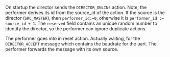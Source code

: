 On startup the director sends the `DIRECTOR_ONLINE` action. 
Note, the performer derives its id from the source_id of the action. If the source is the director (`SRC_MASTER`), then `performer_id:=0`, otherwise it is `performer_id := source_id + 1`. The `reserved` field contains an unique random number to identify the director, so the performer can ignore duplicate actions.

The performer goes into in reset action. Actually waiting, for the `DIRECTOR_ACCEPT` message which contains the baudrate for the uart. The performer forwards the message with its own source.



